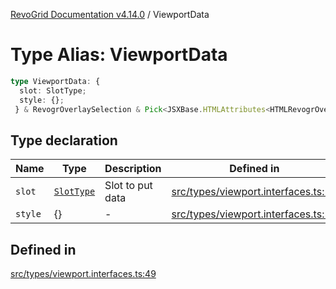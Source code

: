 [RevoGrid Documentation v4.14.0](README.md) / ViewportData

# Type Alias: ViewportData

```ts
type ViewportData: {
  slot: SlotType;
  style: {};
 } & RevogrOverlaySelection & Pick<JSXBase.HTMLAttributes<HTMLRevogrOverlaySelectionElement>, "ref"> & Pick<JSXBase.HTMLAttributes<HTMLRevogrDataElement>, "ref"> & RevogrData;
```

## Type declaration

| Name | Type | Description | Defined in |
| ------ | ------ | ------ | ------ |
| `slot` | [`SlotType`](TypeAlias.SlotType.md) | Slot to put data | [src/types/viewport.interfaces.ts:51](https://github.com/revolist/revogrid/blob/2b1eda543a592a83efe8431f6a1b419eb9a6f193/src/types/viewport.interfaces.ts#L51) |
| `style` | \{\} | - | [src/types/viewport.interfaces.ts:52](https://github.com/revolist/revogrid/blob/2b1eda543a592a83efe8431f6a1b419eb9a6f193/src/types/viewport.interfaces.ts#L52) |

## Defined in

[src/types/viewport.interfaces.ts:49](https://github.com/revolist/revogrid/blob/2b1eda543a592a83efe8431f6a1b419eb9a6f193/src/types/viewport.interfaces.ts#L49)
